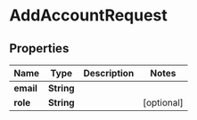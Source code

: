 

# AddAccountRequest


## Properties

| Name | Type | Description | Notes |
|------------ | ------------- | ------------- | -------------|
|**email** | **String** |  |  |
|**role** | **String** |  |  [optional] |



